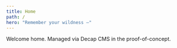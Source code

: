 ```yaml
---
title: Home
path: /
hero: "Remember your wildness —"
---
```


Welcome home. Managed via Decap CMS in the proof-of-concept.
